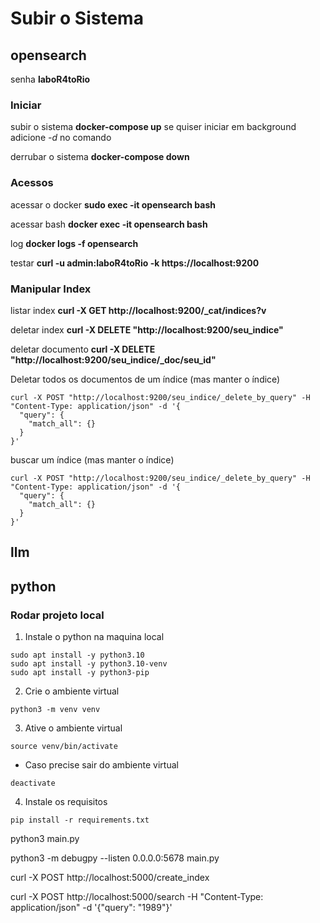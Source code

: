 # Subir o Sistema
## opensearch
senha **laboR4toRio**

### Iniciar
subir o sistema **docker-compose up** se quiser iniciar em background adicione *-d* no comando

derrubar o sistema **docker-compose down**

### Acessos
acessar o docker **sudo exec -it opensearch bash**

acessar bash **docker exec -it opensearch bash**

log **docker logs -f opensearch**

testar **curl -u admin:laboR4toRio -k https://localhost:9200**

### Manipular Index

listar index **curl -X GET http://localhost:9200/_cat/indices?v**

deletar index **curl -X DELETE "http://localhost:9200/seu_indice"**

deletar documento **curl -X DELETE "http://localhost:9200/seu_indice/_doc/seu_id"**

Deletar todos os documentos de um índice (mas manter o índice) 
```
curl -X POST "http://localhost:9200/seu_indice/_delete_by_query" -H "Content-Type: application/json" -d '{
  "query": {
    "match_all": {}
  }
}'
```

buscar um índice (mas manter o índice) 
```
curl -X POST "http://localhost:9200/seu_indice/_delete_by_query" -H "Content-Type: application/json" -d '{
  "query": {
    "match_all": {}
  }
}'
```

## llm


## python

### Rodar projeto local
1. Instale o python na maquina local
```
sudo apt install -y python3.10
sudo apt install -y python3.10-venv
sudo apt install -y python3-pip
```

2. Crie o ambiente virtual
```
python3 -m venv venv
```

3. Ative o ambiente virtual
```
source venv/bin/activate 
```

* Caso precise sair do ambiente virtual
```
deactivate
```

4. Instale os requisitos
```
pip install -r requirements.txt
```

python3 main.py

python3 -m debugpy --listen 0.0.0.0:5678 main.py


curl -X POST http://localhost:5000/create_index

curl -X POST http://localhost:5000/search -H "Content-Type: application/json" -d '{"query": "1989"}'
